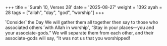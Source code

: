 +++
title = 'Surah 10, Verses 28'
date = '2025-08-27'
weight = 1392
ayah = 28
tags = ["allah", "day", "god", "worship"]
+++

˹Consider˺ the Day We will gather them all together then say to those who associated others ˹with Allah in worship˺, “Stay in your places—you and your associate-gods.” We will separate them from each other, and their associate-gods will say, “It was not us that you worshipped!